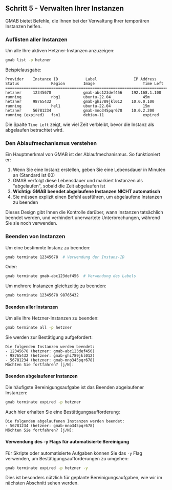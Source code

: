 ## Schritt 5 - Verwalten Ihrer Instanzen

GMAB bietet Befehle, die Ihnen bei der Verwaltung Ihrer temporären Instanzen helfen.

### Auflisten aller Instanzen

Um alle Ihre aktiven Hetzner-Instanzen anzuzeigen:

```bash
gmab list -p hetzner
```

Beispielausgabe:

```
Provider    Instance ID            Label                IP Address        Status              Region        Image                     Time Left
=====================================================================================================================
hetzner     12345678              gmab-abc123def456    192.168.1.100    running             nbg1          ubuntu-22.04              45m
hetzner     98765432              gmab-ghi789jkl012    10.0.0.100       running             hel1          ubuntu-22.04              15m
hetzner     56781234              gmab-mno345pqr678    10.0.2.200       running (expired)   fsn1          debian-11                 expired
```

Die Spalte `Time Left` zeigt, wie viel Zeit verbleibt, bevor die Instanz als abgelaufen betrachtet wird.

### Den Ablaufmechanismus verstehen

Ein Hauptmerkmal von GMAB ist der Ablaufmechanismus. So funktioniert er:

1. Wenn Sie eine Instanz erstellen, geben Sie eine Lebensdauer in Minuten an (Standard ist 60)
2. GMAB verfolgt diese Lebensdauer und markiert Instanzen als "abgelaufen", sobald die Zeit abgelaufen ist
3. **Wichtig: GMAB beendet abgelaufene Instanzen NICHT automatisch**
4. Sie müssen explizit einen Befehl ausführen, um abgelaufene Instanzen zu beenden

Dieses Design gibt Ihnen die Kontrolle darüber, wann Instanzen tatsächlich beendet werden, und verhindert unerwartete Unterbrechungen, während Sie sie noch verwenden.

### Beenden von Instanzen

Um eine bestimmte Instanz zu beenden:

```bash
gmab terminate 12345678  # Verwendung der Instanz-ID
```

Oder:

```bash
gmab terminate gmab-abc123def456  # Verwendung des Labels
```

Um mehrere Instanzen gleichzeitig zu beenden:

```bash
gmab terminate 12345678 98765432
```

#### Beenden aller Instanzen

Um alle Ihre Hetzner-Instanzen zu beenden:

```bash
gmab terminate all -p hetzner
```

Sie werden zur Bestätigung aufgefordert:

```
Die folgenden Instanzen werden beendet:
- 12345678 (hetzner: gmab-abc123def456)
- 98765432 (hetzner: gmab-ghi789jkl012)
- 56781234 (hetzner: gmab-mno345pqr678)
Möchten Sie fortfahren? [j/N]: 
```

#### Beenden abgelaufener Instanzen

Die häufigste Bereinigungsaufgabe ist das Beenden abgelaufener Instanzen:

```bash
gmab terminate expired -p hetzner
```

Auch hier erhalten Sie eine Bestätigungsaufforderung:

```
Die folgenden abgelaufenen Instanzen werden beendet:
- 56781234 (hetzner: gmab-mno345pqr678)
Möchten Sie fortfahren? [j/N]: 
```

#### Verwendung des -y Flags für automatisierte Bereinigung

Für Skripte oder automatisierte Aufgaben können Sie das `-y` Flag verwenden, um Bestätigungsaufforderungen zu umgehen:

```bash
gmab terminate expired -p hetzner -y
```

Dies ist besonders nützlich für geplante Bereinigungsaufgaben, wie wir im nächsten Abschnitt sehen werden.
